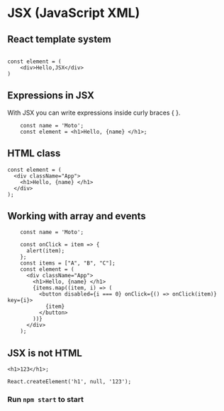 # JSX (JavaScript XML)

## React template system

```JSX

const element = (
    <div>Hello,JSX</div>
)

```

## Expressions in JSX

With JSX you can write expressions inside curly braces { }.

```JSX
    const name = 'Moto';
    const element = <h1>Hello, {name} </h1>;
```

## HTML class

```JSX
const element = (
  <div className="App">
    <h1>Hello, {name} </h1>
  </div>
);
```

## Working with array and events

```JSX
    const name = 'Moto';

    const onClick = item => {
      alert(item);
    };
    const items = ["A", "B", "C"];
    const element = (
      <div className="App">
        <h1>Hello, {name} </h1>
        {items.map((item, i) => (
          <button disabled={i === 0} onClick={() => onClick(item)} key={i}>
            {item}
          </button>
        ))}
      </div>
    );
```

## JSX is not HTML

```JSX
<h1>123</h1>;

React.createElement('h1', null, '123');
```

### Run `npm start` to start
